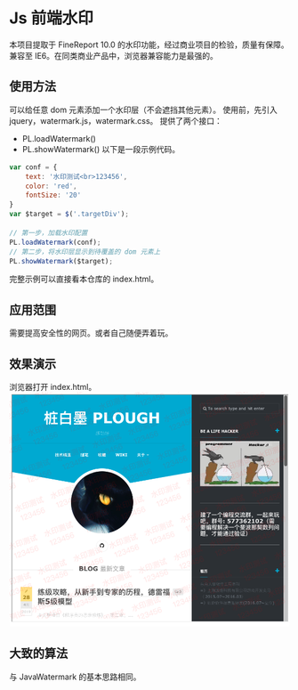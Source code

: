 # Js 前端水印

本项目提取于 FineReport 10.0 的水印功能，经过商业项目的检验，质量有保障。
兼容至 IE6。在同类商业产品中，浏览器兼容能力是最强的。

## 使用方法
可以给任意 dom 元素添加一个水印层（不会遮挡其他元素）。
使用前，先引入 jquery，watermark.js，watermark.css。
提供了两个接口：
- PL.loadWatermark()
- PL.showWatermark()
以下是一段示例代码。
```js
var conf = {
    text: '水印测试<br>123456',
    color: 'red',
    fontSize: '20'
}
var $target = $('.targetDiv');

// 第一步，加载水印配置
PL.loadWatermark(conf);
// 第二步，将水印层显示到待覆盖的 dom 元素上
PL.showWatermark($target);
```

完整示例可以直接看本仓库的 index.html。

## 应用范围
需要提高安全性的网页。或者自己随便弄着玩。

## 效果演示
浏览器打开 index.html。
![](https://raw.githubusercontent.com/plough/JsWatermark/master/img/watermarkDemo.png)

## 大致的算法
与 JavaWatermark 的基本思路相同。
